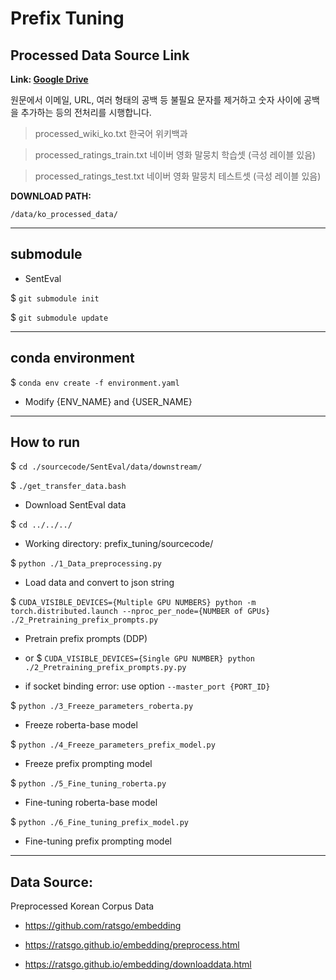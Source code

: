 # **Prefix Tuning**

## **Processed Data Source Link**

**Link: [Google Drive](https://drive.google.com/file/d/1kUecR7xO7bsHFmUI6AExtY5u2XXlObOG/view)**

원문에서 이메일, URL, 여러 형태의 공백 등 불필요 문자를 제거하고 숫자 사이에 공백을 추가하는 등의 전처리를 시행합니다.

>processed_wiki_ko.txt			한국어 위키백과

>processed_ratings_train.txt	네이버 영화 말뭉치 학습셋 (극성 레이블 있음)

>processed_ratings_test.txt		네이버 영화 말뭉치 테스트셋 (극성 레이블 있음)


**DOWNLOAD PATH:**

	/data/ko_processed_data/

---

## **submodule**

- SentEval

$ ```git submodule init```

$ ```git submodule update```


---

## **conda environment**

$ ```conda env create -f environment.yaml```

- Modify {ENV_NAME} and {USER_NAME}

---

## **How to run**

$ ```cd ./sourcecode/SentEval/data/downstream/```

$ ```./get_transfer_data.bash```

- Download SentEval data

$ ```cd ../../../```

- Working directory: prefix_tuning/sourcecode/

$ ```python ./1_Data_preprocessing.py```

- Load data and convert to json string

$ ```CUDA_VISIBLE_DEVICES={Multiple GPU NUMBERS} python -m torch.distributed.launch --nproc_per_node={NUMBER of GPUs} ./2_Pretraining_prefix_prompts.py``` 

- Pretrain prefix prompts (DDP)

- or $ ```CUDA_VISIBLE_DEVICES={Single GPU NUMBER} python ./2_Pretraining_prefix_prompts.py.py```

- if socket binding error: use option ```--master_port {PORT_ID}```

$ ```python ./3_Freeze_parameters_roberta.py```

- Freeze roberta-base model

$ ```python ./4_Freeze_parameters_prefix_model.py```

- Freeze prefix prompting model

$ ```python ./5_Fine_tuning_roberta.py```

- Fine-tuning roberta-base model

$ ```python ./6_Fine_tuning_prefix_model.py```

- Fine-tuning prefix prompting model

---

## **Data Source:**

Preprocessed Korean Corpus Data

* https://github.com/ratsgo/embedding

* https://ratsgo.github.io/embedding/preprocess.html

* https://ratsgo.github.io/embedding/downloaddata.html
